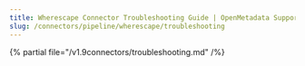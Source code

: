 ```yaml
---
title: Wherescape Connector Troubleshooting Guide | OpenMetadata Support
slug: /connectors/pipeline/wherescape/troubleshooting
---
```


{% partial file="/v1.9connectors/troubleshooting.md" /%}
